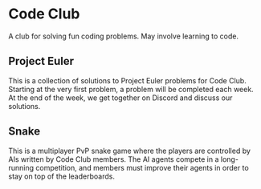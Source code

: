 
# Code Club

A club for solving fun coding problems.
May involve learning to code.

## Project Euler
This is a collection of solutions to Project Euler problems for Code Club.
Starting at the very first problem, a problem will be completed each week.
At the end of the week, we get together on Discord and discuss our solutions.

## Snake
This is a multiplayer PvP snake game where the players are controlled by AIs written by Code Club members.
The AI agents compete in a long-running competition, and members must improve their agents in order to stay on top of the leaderboards.